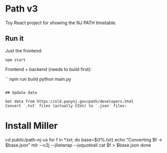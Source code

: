 # Path v3

Toy React project for showing the NJ PATH timetable.

## Run it

Just the frontend:

```
npm start
```

Frontend + backend (needs to build first):

``
npm run build
python main.py
```

## Update data

Get data from https://old.panynj.gov/path/developers.html
Convert `.txt` files (actually CSVs) to `.json` files:

```
# Install Miller
cd public/path-nj-us
for f in *.txt; do
    base=${f%.txt}
    echo "Converting $f -> $base.json"
    mlr --c2j --jlistwrap --jvquoteall cat $f > $base.json
done
```
